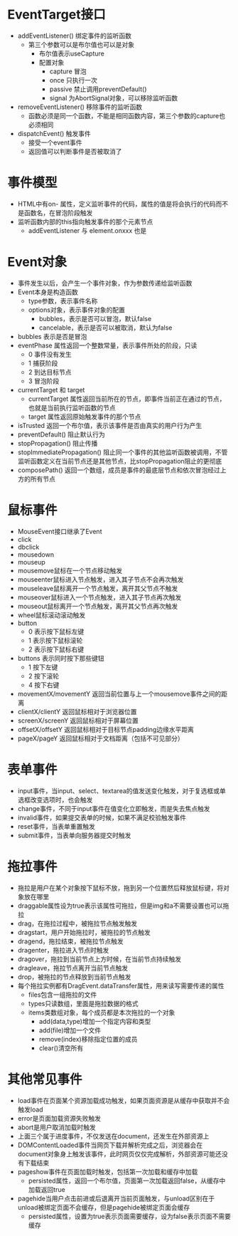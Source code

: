 # EventTarget接口
- addEventListener() 绑定事件的监听函数
  - 第三个参数可以是布尔值也可以是对象
    - 布尔值表示useCapture
    - 配置对象
      - capture 冒泡
      - once  只执行一次
      - passive 禁止调用preventDefault()
      - signal  为AbortSignal对象，可以移除监听函数
- removeEventListener() 移除事件的监听函数
  - 函数必须是同一个函数，不能是相同函数内容，第三个参数的capture也必须相同
- dispatchEvent() 触发事件
  - 接受一个event事件
  - 返回值可以判断事件是否被取消了

# 事件模型
- HTML中有on- 属性，定义监听事件的代码，属性的值是将会执行的代码而不是函数名，在冒泡阶段触发
- 监听函数内部的this指向触发事件的那个元素节点
  - addEventListener 与 element.onxxx 也是

# Event对象
- 事件发生以后，会产生一个事件对象，作为参数传递给监听函数
- Event本身是构造函数
  - type参数，表示事件名称
  - options对象，表示事件对象的配置
    - bubbles，表示是否可以冒泡，默认false
    - cancelable，表示是否可以被取消，默认为false
- bubbles 表示是否是冒泡
- eventPhase 属性返回一个整数常量，表示事件所处的阶段，只读
  - 0 事件没有发生
  - 1 捕获阶段
  - 2 到达目标节点
  - 3 冒泡阶段
- currentTarget 和 target
  - currentTarget 属性返回当前所在的节点，即事件当前正在通过的节点，也就是当前执行监听函数的节点
  - target 属性返回原始触发事件的那个节点
- isTrusted 返回一个布尔值，表示该事件是否由真实的用户行为产生
- preventDefault() 阻止默认行为
- stopPropagation() 阻止传播
- stopImmediatePropagation() 阻止同一个事件的其他监听函数被调用，不管监听函数定义在当前节点还是其他节点，比stopPropagation阻止的更彻底
- composePath() 返回一个数组，成员是事件的最底层节点和依次冒泡经过上方的所有节点
  
# 鼠标事件
- MouseEvent接口继承了Event
- click
- dbclick
- mousedown
- mouseup
- mousemove鼠标在一个节点移动触发
- mouseenter鼠标进入节点触发，进入其子节点不会再次触发
- mouseleave鼠标离开一个节点触发，离开其父节点不触发
- mouseover鼠标进入一个节点触发，进入其子节点再次触发
- mouseout鼠标离开一个节点触发，离开其父节点再次触发
- wheel鼠标滚动滚动触发
- button
  - 0 表示按下鼠标左键
  - 1 表示按下鼠标滚轮
  - 2 表示按下鼠标右键
- buttons 表示同时按下那些键钮
  - 1 按下左键
  - 2 按下滚轮
  - 4 按下右键
- movementX/movementY 返回当前位置与上一个mousemove事件之间的距离
- clientX/clientY 返回鼠标相对于浏览器位置
- screenX/screenY 返回鼠标相对于屏幕位置
- offsetX/offsetY 返回鼠标相对于目标节点padding边缘水平距离
- pageX/pageY 返回鼠标相对于文档距离（包括不可见部分）

# 表单事件
- input事件，当input、select、textarea的值发送变化触发，对于复选框或单选框改变选项时，也会触发
- change事件，不同于input事件在值变化立即触发，而是失去焦点触发
- invalid事件，如果提交表单的时候，如果不满足校验触发事件
- reset事件，当表单重置触发
- submit事件，当表单向服务器提交时触发

# 拖拉事件
- 拖拉是用户在某个对象按下鼠标不放，拖到另一个位置然后释放鼠标键，将对象放在哪里
- draggable属性设为true表示该属性可拖拉，但是img和a不需要设置也可以拖拉
- drag，在拖拉过程中，被拖拉节点触发触发
- dragstart，用户开始拖拉时，被拖拉的节点触发
- dragend，拖拉结束，被拖拉节点触发
- dragenter，拖拉进入节点时触发
- dragover，拖拉到当前节点上方时候，在当前节点持续触发
- dragleave，拖拉节点离开当前节点触发
- drop，被拖拉的节点释放到当前节点触发
- 每个拖拉实例都有DragEvent.dataTransfer属性，用来读写需要传递的属性
  - files包含一组拖拉的文件
  - types只读数组，里面是拖拉数据的格式
  - items类数组对象，每个成员都是本次拖拉的一个对象
    - add(data,type)增加一个指定内容和类型
    - add(file)增加一个文件
    - remove(index)移除指定位置的成员
    - clear()清空所有

# 其他常见事件
- load事件在页面某个资源加载成功触发，如果页面资源是从缓存中获取并不会触发load
- error是页面加载资源失败触发
- abort是用户取消加载时触发
- 上面三个属于进度事件，不仅发送在document，还发生在外部资源上
- DOMContentLoaded事件当网页下载并解析完成之后，浏览器会在document对象身上触发该事件，此时网页仅仅完成解析，外部资源可能还没有下载结束
- pageshow事件在页面加载时触发，包括第一次加载和缓存中加载
  - persisted属性，返回一个布尔值，页面第一次加载返回false，从缓存中加载返回true
- pagehide当用户点击前进或后退离开当前页面触发，与unload区别在于unload被绑定页面不会缓存，但是pagehide被绑定页面会缓存
  - persisted属性，设置为true表示页面需要缓存，设为false表示页面不需要缓存
